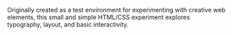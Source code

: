 Originally created as a test environment for experimenting with creative web elements, this small and simple HTML/CSS experiment explores typography, layout, and basic interactivity.
